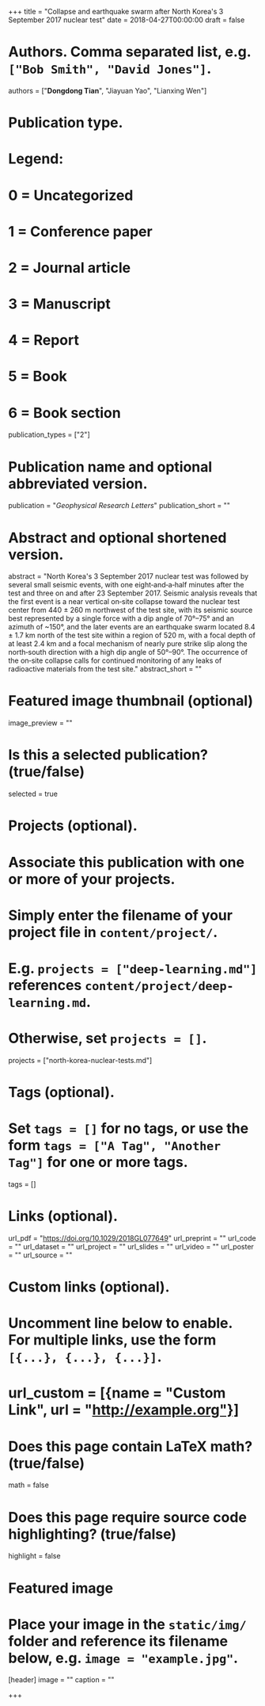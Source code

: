 +++
title = "Collapse and earthquake swarm after North Korea's 3 September 2017 nuclear test"
date =  2018-04-27T00:00:00
draft = false

# Authors. Comma separated list, e.g. `["Bob Smith", "David Jones"]`.
authors = ["**Dongdong Tian**", "Jiayuan Yao", "Lianxing Wen"]

# Publication type.
# Legend:
# 0 = Uncategorized
# 1 = Conference paper
# 2 = Journal article
# 3 = Manuscript
# 4 = Report
# 5 = Book
# 6 = Book section
publication_types = ["2"]

# Publication name and optional abbreviated version.
publication = "*Geophysical Research Letters*"
publication_short = ""

# Abstract and optional shortened version.
abstract = "North Korea's 3 September 2017 nuclear test was followed by several small seismic events, with one eight‐and‐a‐half minutes after the test and three on and after 23 September 2017. Seismic analysis reveals that the first event is a near vertical on‐site collapse toward the nuclear test center from 440 ± 260 m northwest of the test site, with its seismic source best represented by a single force with a dip angle of 70°–75° and an azimuth of ~150°, and the later events are an earthquake swarm located 8.4 ± 1.7 km north of the test site within a region of 520 m, with a focal depth of at least 2.4 km and a focal mechanism of nearly pure strike slip along the north‐south direction with a high dip angle of 50°–90°. The occurrence of the on‐site collapse calls for continued monitoring of any leaks of radioactive materials from the test site."
abstract_short = ""

# Featured image thumbnail (optional)
image_preview = ""

# Is this a selected publication? (true/false)
selected = true

# Projects (optional).
#   Associate this publication with one or more of your projects.
#   Simply enter the filename of your project file in `content/project/`.
#   E.g. `projects = ["deep-learning.md"]` references `content/project/deep-learning.md`.
#   Otherwise, set `projects = []`.
projects = ["north-korea-nuclear-tests.md"]

# Tags (optional).
#   Set `tags = []` for no tags, or use the form `tags = ["A Tag", "Another Tag"]` for one or more tags.
tags = []

# Links (optional).
url_pdf = "https://doi.org/10.1029/2018GL077649"
url_preprint = ""
url_code = ""
url_dataset = ""
url_project = ""
url_slides = ""
url_video = ""
url_poster = ""
url_source = ""

# Custom links (optional).
#   Uncomment line below to enable. For multiple links, use the form `[{...}, {...}, {...}]`.
# url_custom = [{name = "Custom Link", url = "http://example.org"}]

# Does this page contain LaTeX math? (true/false)
math = false

# Does this page require source code highlighting? (true/false)
highlight = false

# Featured image
# Place your image in the `static/img/` folder and reference its filename below, e.g. `image = "example.jpg"`.
[header]
image = ""
caption = ""

+++
